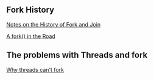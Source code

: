 
## Fork History
[Notes on the History of Fork and Join](https://github.com/CSE3320-Spring-2025/Reading/blob/main/Notes_on_the_History_of_Fork_and_Join.pdf)

[A fork() in the Road](https://github.com/CSE3320-Spring-2025/Reading/blob/main/fork-hotos19.pdf)

## The problems with Threads and fork
[Why threads can't fork](https://thorstenball.com/blog/2014/10/13/why-threads-cant-fork/)
